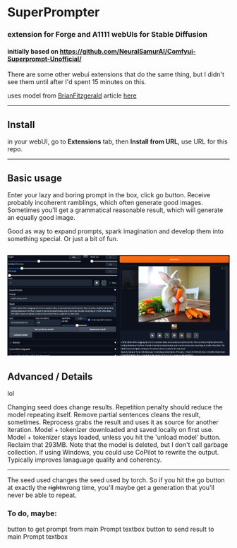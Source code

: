 ﻿# SuperPrompter #
### extension for Forge and A1111 webUIs for Stable Diffusion ###

#### initially based on https://github.com/NeuralSamurAI/Comfyui-Superprompt-Unofficial/ ####
There are some other webui extensions that do the same thing, but I didn't see them until after I'd spent 15 minutes on this.

uses model from [BrianFitzgerald](https://huggingface.co/roborovski/superprompt-v1)
article [here](https://brianfitzgerald.xyz/prompt-augmentation)

---
## Install ##
in your webUI, go to **Extensions** tab, then **Install from URL**, use URL for this repo.

---
## Basic usage ##
Enter your lazy and boring prompt in the box, click go button. Receive probably incoherent ramblings, which often generate good images. Sometimes you'll get a grammatical reasonable result, which will generate an equally good image.

Good as way to expand prompts, spark imagination and develop them into something special. Or just a bit of fun.

![](screenshot.png)
---
## Advanced / Details ##
lol

Changing seed does change results.
Repetition penalty should reduce the model repeating itself.
Remove partial sentences cleans the result, sometimes.
Reprocess grabs the result and uses it as source for another iteration.
Model + tokenizer downloaded and saved locally on first use.
Model + tokenizer stays loaded, unless you hit the 'unload model' button. Reclaim that 293MB. Note that the model is deleted, but I don't call garbage collection.
If using Windows, you could use CoPilot to rewrite the output. Typically improves lanaguage quality and coherency.

---
The seed used changes the seed used by torch. So if you hit the go button at exactly the ~~right~~wrong time, you'll maybe get a generation that you'll never be able to repeat.

### To do, maybe: ###
button to get prompt from main Prompt textbox
button to send result to main Prompt textbox
